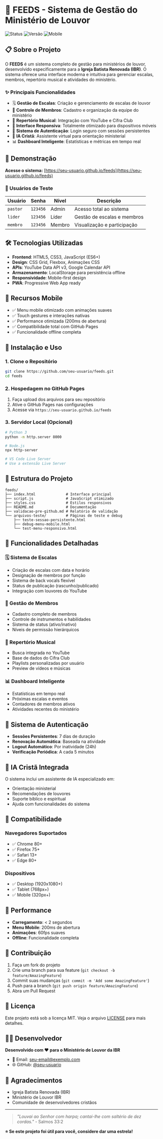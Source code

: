 # 🎵 FEEDS - Sistema de Gestão do Ministério de Louvor

![Status](https://img.shields.io/badge/Status-Ativo-brightgreen)
![Versão](https://img.shields.io/badge/Versão-2.0-blue)
![Mobile](https://img.shields.io/badge/Mobile-Responsivo-purple)

## 📋 Sobre o Projeto

O **FEEDS** é um sistema completo de gestão para ministérios de louvor, desenvolvido especificamente para a **Igreja Batista Renovada (IBR)**. O sistema oferece uma interface moderna e intuitiva para gerenciar escalas, membros, repertório musical e atividades do ministério.

### ✨ Principais Funcionalidades

- 🗓️ **Gestão de Escalas**: Criação e gerenciamento de escalas de louvor
- 👥 **Controle de Membros**: Cadastro e organização da equipe do ministério
- 🎵 **Repertório Musical**: Integração com YouTube e Cifra Club
- 📱 **Interface Responsiva**: Totalmente otimizado para dispositivos móveis
- 🔐 **Sistema de Autenticação**: Login seguro com sessões persistentes
- 🤖 **IA Cristã**: Assistente virtual para orientação ministerial
- 📊 **Dashboard Inteligente**: Estatísticas e métricas em tempo real

## 🚀 Demonstração

**Acesse o sistema:** [https://seu-usuario.github.io/feeds](https://seu-usuario.github.io/feeds)

### 👤 Usuários de Teste

| Usuário | Senha | Nível | Descrição |
|---------|-------|-------|-----------|
| `pastor` | `123456` | Admin | Acesso total ao sistema |
| `lider` | `123456` | Líder | Gestão de escalas e membros |
| `membro` | `123456` | Membro | Visualização e participação |

## 🛠️ Tecnologias Utilizadas

- **Frontend**: HTML5, CSS3, JavaScript (ES6+)
- **Design**: CSS Grid, Flexbox, Animações CSS
- **APIs**: YouTube Data API v3, Google Calendar API
- **Armazenamento**: LocalStorage para persistência offline
- **Responsividade**: Mobile-first design
- **PWA**: Progressive Web App ready

## 📱 Recursos Mobile

- ✅ Menu mobile otimizado com animações suaves
- ✅ Touch gestures e interações nativas
- ✅ Performance otimizada (200ms de abertura)
- ✅ Compatibilidade total com GitHub Pages
- ✅ Funcionalidade offline completa

## 🔧 Instalação e Uso

### 1. Clone o Repositório
```bash
git clone https://github.com/seu-usuario/feeds.git
cd feeds
```

### 2. Hospedagem no GitHub Pages
1. Faça upload dos arquivos para seu repositório
2. Ative o GitHub Pages nas configurações
3. Acesse via `https://seu-usuario.github.io/feeds`

### 3. Servidor Local (Opcional)
```bash
# Python 3
python -m http.server 8000

# Node.js
npx http-server

# VS Code Live Server
# Use a extensão Live Server
```

## 📁 Estrutura do Projeto

```
feeds/
├── index.html              # Interface principal
├── script.js               # JavaScript otimizado
├── styles.css              # Estilos responsivos
├── README.md               # Documentação
├── validacao-pre-github.md # Relatório de validação
└── arquivos-teste/         # Páginas de teste e debug
    ├── teste-sessao-persistente.html
    ├── debug-menu-mobile.html
    └── test-menu-responsivo.html
```

## 🎯 Funcionalidades Detalhadas

### 🗓️ Sistema de Escalas
- Criação de escalas com data e horário
- Designação de membros por função
- Sistema de back vocals flexível
- Status de publicação (rascunho/publicado)
- Integração com louvores do YouTube

### 👥 Gestão de Membros
- Cadastro completo de membros
- Controle de instrumentos e habilidades
- Sistema de status (ativo/inativo)
- Níveis de permissão hierárquicos

### 🎵 Repertório Musical
- Busca integrada no YouTube
- Base de dados do Cifra Club
- Playlists personalizadas por usuário
- Preview de vídeos e músicas

### 📊 Dashboard Inteligente
- Estatísticas em tempo real
- Próximas escalas e eventos
- Contadores de membros ativos
- Atividades recentes do ministério

## 🔐 Sistema de Autenticação

- **Sessões Persistentes**: 7 dias de duração
- **Renovação Automática**: Baseada na atividade
- **Logout Automático**: Por inatividade (24h)
- **Verificação Periódica**: A cada 5 minutos

## 🤖 IA Cristã Integrada

O sistema inclui um assistente de IA especializado em:
- Orientação ministerial
- Recomendações de louvores
- Suporte bíblico e espiritual
- Ajuda com funcionalidades do sistema

## 📱 Compatibilidade

### Navegadores Suportados
- ✅ Chrome 80+
- ✅ Firefox 75+
- ✅ Safari 13+
- ✅ Edge 80+

### Dispositivos
- ✅ Desktop (1920x1080+)
- ✅ Tablet (768px+)
- ✅ Mobile (320px+)

## 🚀 Performance

- **Carregamento**: < 2 segundos
- **Menu Mobile**: 200ms de abertura
- **Animações**: 60fps suaves
- **Offline**: Funcionalidade completa

## 🤝 Contribuição

1. Faça um fork do projeto
2. Crie uma branch para sua feature (`git checkout -b feature/AmazingFeature`)
3. Commit suas mudanças (`git commit -m 'Add some AmazingFeature'`)
4. Push para a branch (`git push origin feature/AmazingFeature`)
5. Abra um Pull Request

## 📄 Licença

Este projeto está sob a licença MIT. Veja o arquivo [LICENSE](LICENSE) para mais detalhes.

## 👨‍💻 Desenvolvedor

**Desenvolvido com ❤️ para o Ministério de Louvor da IBR**

- 📧 Email: [seu-email@exemplo.com](mailto:seu-email@exemplo.com)
- 🌐 GitHub: [@seu-usuario](https://github.com/seu-usuario)

## 🙏 Agradecimentos

- Igreja Batista Renovada (IBR)
- Ministério de Louvor IBR
- Comunidade de desenvolvedores cristãos

---

> *"Louvai ao Senhor com harpa; cantai-lhe com saltério de dez cordas."* - Salmos 33:2

**⭐ Se este projeto foi útil para você, considere dar uma estrela!** 